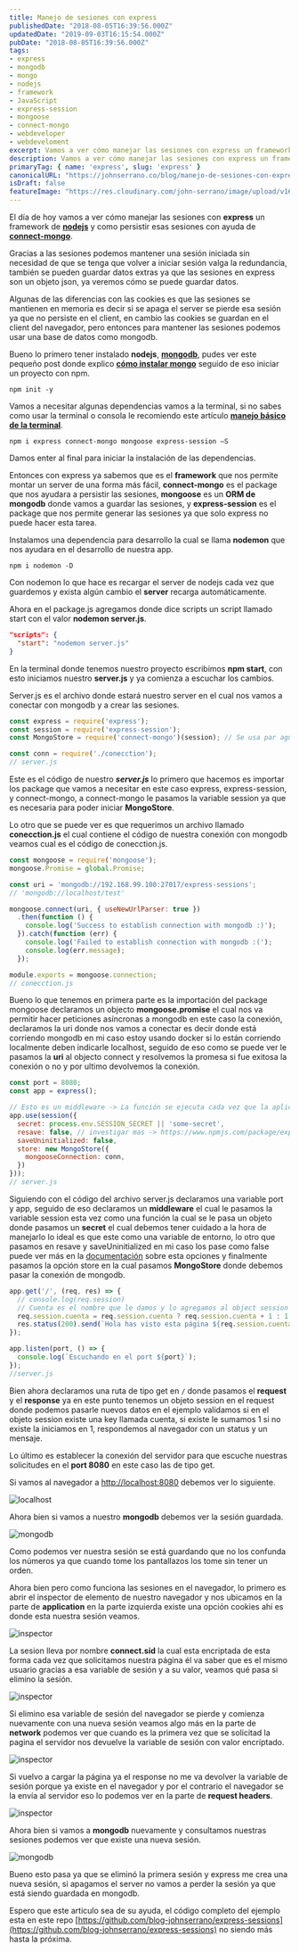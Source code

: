 ```yaml
---
title: Manejo de sesiones con express
publishedDate: "2018-08-05T16:39:56.000Z"
updatedDate: "2019-09-03T16:15:54.000Z"
pubDate: "2018-08-05T16:39:56.000Z"
tags:
- express
- mongodb
- mongo
- nodejs
- framework
- JavaScript
- express-session
- mongoose
- connect-mongo
- webdeveloper
- webdeveloment
excerpt: Vamos a ver cómo manejar las sesiones con express un framework de nodejs y como persistir esas sesiones con ayuda de connect-mongo.
description: Vamos a ver cómo manejar las sesiones con express un framework de nodejs y como persistir esas sesiones con ayuda de connect-mongo.
primaryTag: { name: 'express', slug: 'express' }
canonicalURL: "https://johnserrano.co/blog/manejo-de-sesiones-con-express"
isDraft: false
featureImage: "https://res.cloudinary.com/john-serrano/image/upload/v1683207808/John%20Serrano/Blog%20Post/manejo-de-sesiones-con-express/sessions-express_nxoqoe.jpg"
---
```


El día de hoy vamos a ver cómo manejar las sesiones con **express** un framework de **[nodejs](https://nodejs.org/en/)** y como persistir esas sesiones con ayuda de **[connect-mongo](https://www.npmjs.com/package/connect-mongo)**.

Gracias a las sesiones podemos mantener una sesión iniciada sin necesidad de que se tenga que volver a iniciar sesión valga la redundancia, también se pueden guardar datos extras ya que las sesiones en express son un objeto json, ya veremos cómo se puede guardar datos.

Algunas de las diferencias con las cookies es que las sesiones se mantienen en memoria es decir si se apaga el server se pierde esa sesión ya que no persiste en el client, en cambio las cookies se guardan en el client del navegador, pero entonces para mantener las sesiones podemos usar una base de datos como mongodb.

Bueno lo primero tener instalado **nodejs**, **[mongodb](https://www.mongodb.com/)**, pudes ver este pequeño post donde explico **[cómo instalar mongo](https://blog.johnserrano.co/instalacion-de-mongodb/)** seguido de eso iniciar un proyecto con npm.

`npm init -y`

Vamos a necesitar algunas dependencias vamos a la terminal, si no sabes como usar la terminal o consola le recomiendo este artículo **[manejo básico de la terminal](https://blog.johnserrano.co/manejo-basico-de-la-terminal/)**.

`npm i express connect-mongo mongoose express-session –S`

Damos enter al final para iniciar la instalación de las dependencias.

Entonces con express ya sabemos que es el **framework** que nos permite montar un server de una forma más fácil, **connect-mongo** es el package que nos ayudara a persistir las sesiones, **mongoose** es un **ORM de mongodb** donde vamos a guardar las sesiones, y **express-session** es el package que nos permite generar las sesiones ya que solo express no puede hacer esta tarea.

Instalamos una dependencia para desarrollo la cual se llama **nodemon** que nos ayudara en el desarrollo de nuestra app.

`npm i nodemon -D`

Con nodemon lo que hace es recargar el server de nodejs cada vez que guardemos y exista algún cambio el **server** recarga automáticamente.

Ahora en el package.js agregamos donde dice scripts un script llamado start con el valor **nodemon server.js**.

```json
"scripts": { 
  "start": "nodemon server.js" 
}
```
    

En la terminal donde tenemos nuestro proyecto escribimos **npm start**, con esto iniciamos nuestro **server.js** y ya comienza a escuchar los cambios.

Server.js es el archivo donde estará nuestro server en el cual nos vamos a conectar con mongodb y a crear las sesiones.

```js
const express = require('express'); 
const session = require('express-session'); 
const MongoStore = require('connect-mongo')(session); // Se usa par aguardar las sessiones en mongodb 

const conn = require('./conecction');
// server.js
```
    

Este es el código de nuestro ***server.js*** lo primero que hacemos es importar los package que vamos a necesitar en este caso express, express-session, y connect-mongo, a connect-mongo le pasamos la variable session ya que es necesaria para poder iniciar **MongoStore**.

Lo otro que se puede ver es que requerimos un archivo llamado **conecction.js** el cual contiene el código de nuestra conexión con mongodb veamos cual es el código de conecction.js.

```js
const mongoose = require('mongoose'); 
mongoose.Promise = global.Promise; 

const uri = 'mongodb://192.168.99.100:27017/express-sessions'; 
// 'mongodb://localhost/test' 

mongoose.connect(uri, { useNewUrlParser: true })
  .then(function () { 
    console.log('Success to establish connection with mongodb :)'); 
  }).catch(function (err) { 
    console.log('Failed to establish connection with mongodb :('); 
    console.log(err.message); 
  }); 

module.exports = mongoose.connection;
// conecction.js
```

Bueno lo que tenemos en primera parte es la importación del package mongoose declaramos un objecto **mongoose.promise** el cual nos va permitir hacer peticiones asíncronas a mongodb en este caso la conexión, declaramos la uri donde nos vamos a conectar es decir donde está corriendo mongodb en mi caso estoy usando docker si lo están corriendo localmente deben indicarle localhost,  seguido de eso como se puede ver le pasamos la **uri** al objecto connect y resolvemos la promesa si fue exitosa la conexión o no y por ultimo devolvemos la conexión.

```js
const port = 8080;
const app = express(); 

// Esto es un middleware -> La función se ejecuta cada vez que la aplicación recibe una solicitud. 
app.use(session({ 
  secret: process.env.SESSION_SECRET || 'some-secret', 
  resave: false, // investigar mas -> https://www.npmjs.com/package/express-session 
  saveUninitialized: false, 
  store: new MongoStore({ 
    mongooseConnection: conn, 
  }) 
}));
// server.js
```
    

Siguiendo con el código del archivo server.js declaramos una variable port y app, seguido de eso declaramos un **middleware** el cual le pasamos la variable session esta vez como una función la cual se le pasa un objeto donde pasamos un **secret** el cual debemos tener cuidado a la hora de manejarlo lo ideal es que este como una variable de entorno, lo otro que pasamos en resave y saveUninitialized en mi caso los pase como false puede ver más en la [documentación](https://www.npmjs.com/package/express-session) sobre esta opciones y finalmente pasamos la opción store en la cual pasamos **MongoStore** donde debemos pasar la conexión de mongodb.

```js
app.get('/', (req, res) => { 
  // console.log(req.session) 
  // Cuenta es el nombre que le damos y lo agregamos al object session 
  req.session.cuenta = req.session.cuenta ? req.session.cuenta + 1 : 1 
  res.status(200).send(`Hola has visto esta página ${req.session.cuenta}`); 
}); 

app.listen(port, () => { 
  console.log(`Escuchando en el port ${port}`); 
});
//server.js
```
    

Bien ahora declaramos una ruta de tipo get en `/` donde pasamos el **request** y el **response** ya en este punto tenemos un objeto session en el request donde podemos pasarle nuevos datos en el ejemplo validamos si en el objeto session existe una key llamada cuenta, si existe le sumamos 1 si no existe la iniciamos en 1, respondemos al navegador con un status y un mensaje.

Lo último es establecer la conexión del servidor para que escuche nuestras solicitudes en el **port 8080** en este caso las de tipo get.

Si vamos al navegador a [http://localhost:8080](http://localhost:8080) debemos ver lo siguiente.

![localhost](https://res.cloudinary.com/john-serrano/image/upload/v1683208131/John%20Serrano/Blog%20Post/manejo-de-sesiones-con-express/express_1_ssfa7q.png)

Ahora bien si vamos a nuestro **mongodb** debemos ver la sesión guardada.

![mongodb](https://res.cloudinary.com/john-serrano/image/upload/v1683208131/John%20Serrano/Blog%20Post/manejo-de-sesiones-con-express/express_2_dzlusc.png)

Como podemos ver nuestra sesión se está guardando que no los confunda los números ya que cuando tome los pantallazos los tome sin tener un orden.

Ahora bien pero como funciona las sesiones en el navegador, lo primero es abrir el inspector de elemento de nuestro navegador y nos ubicamos en la parte de **application** en la parte izquierda existe una opción cookies ahí es donde esta nuestra sesión veamos.

![inspector](https://res.cloudinary.com/john-serrano/image/upload/v1683208131/John%20Serrano/Blog%20Post/manejo-de-sesiones-con-express/express_3_gmqa5w.png)

La sesion lleva por nombre **connect.sid** la cual esta encriptada de esta forma cada vez que solicitamos nuestra página él va saber que es el mismo usuario gracias a esa variable de sesión y a su valor, veamos qué pasa si elimino la sesión.

![inspector](https://res.cloudinary.com/john-serrano/image/upload/v1683208131/John%20Serrano/Blog%20Post/manejo-de-sesiones-con-express/express_4_slvqja.png)

Si elimino esa variable de sesión del navegador se pierde y comienza nuevamente con una nueva sesión veamos algo más en la parte de **network** podemos ver que cuando es la primera vez que se solicitad la pagina el servidor nos devuelve la variable de sesión con valor encriptado.

![inspector](https://res.cloudinary.com/john-serrano/image/upload/v1683208131/John%20Serrano/Blog%20Post/manejo-de-sesiones-con-express/express_5_e406dc.png)

Si vuelvo a cargar la página ya el response no me va devolver la variable de sesión porque ya existe en el navegador y por el contrario el navegador se la envía al servidor eso lo podemos ver en la parte de **request headers**.

![inspector](https://res.cloudinary.com/john-serrano/image/upload/v1683208131/John%20Serrano/Blog%20Post/manejo-de-sesiones-con-express/express_6_yuzwle.png)

Ahora bien si vamos a **mongodb** nuevamente y consultamos nuestras sesiones podemos ver que existe una nueva sesión.

![mongodb](https://res.cloudinary.com/john-serrano/image/upload/v1683208131/John%20Serrano/Blog%20Post/manejo-de-sesiones-con-express/express_7_j7haux.png)

Bueno esto pasa ya que se eliminó la primera sesión y express me crea una nueva sesión, si apagamos el server no vamos a perder la sesión ya que está siendo guardada en mongodb.

Espero que este articulo sea de su ayuda, el código completo del ejemplo esta en este repo  [https://github.com/blog-johnserrano/express-sessions](https://github.com/blog-johnserrano/express-sessions) no siendo más hasta la próxima.
